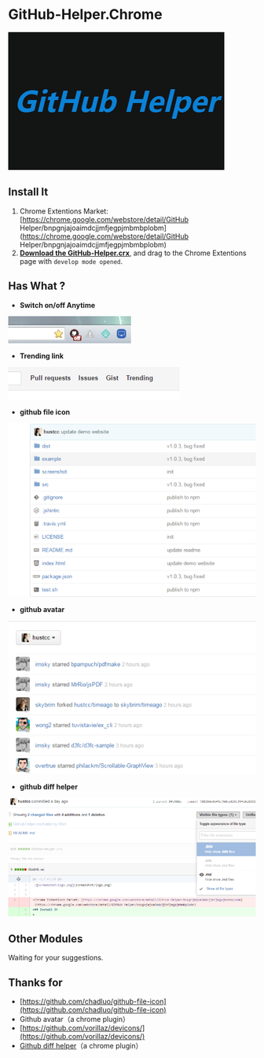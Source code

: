 # GitHub-Helper.Chrome

![screenshot/logo.png](screenshot/logo.png)


## Install It

1. Chrome Extentions Market: [https://chrome.google.com/webstore/detail/GitHub Helper/bnpgnjajoaimdcjjmfjegpjmbmbplobm](https://chrome.google.com/webstore/detail/GitHub Helper/bnpgnjajoaimdcjjmfjegpjmbmbplobm)
2. [**Download the GitHub-Helper.crx**](GitHub-Helper.crx), and drag to the Chrome Extentions page with `develop mode opened`.


## Has What ?

 - **Switch on/off Anytime**

![4.png](screenshot/4.png)

 - **Trending link**
 
![3.png](screenshot/3.png)

 - **github file icon**
	
![1.png](screenshot/1.png)

 - **github avatar**

![2.png](screenshot/2.png)

 - **github diff helper**

![5.png](screenshot/5.png)

## Other Modules

Waiting for your suggestions.


## Thanks for 

 - [https://github.com/chadluo/github-file-icon](https://github.com/chadluo/github-file-icon)
 - Github avatar（a chrome plugin）
 - [https://github.com/vorillaz/devicons/](https://github.com/vorillaz/devicons/)
 - [Github diff helper](http://alexw.me/)（a chrome plugin）